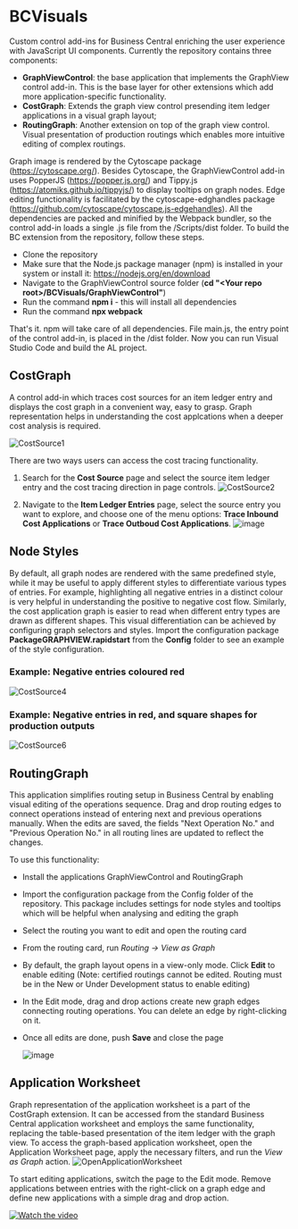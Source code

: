 # BCVisuals

Custom control add-ins for Business Central enriching the user experience with JavaScript UI components.
Currently the repository contains three components:
- **GraphViewControl**: the base application that implements the GraphView control add-in. This is the base layer for other extensions which add more application-specific functionality.
- **CostGraph**: Extends the graph view control presending item ledger applications in a visual graph layout;
- **RoutingGraph**: Another extension on top of the graph view control. Visual presentation of production routings which enables more intuitive editing of complex routings.

Graph image is rendered by the Cytoscape package (https://cytoscape.org/). Besides Cytoscape, the GraphViewControl add-in uses PopperJS (https://popper.js.org/) and Tippy.js (https://atomiks.github.io/tippyjs/) to display tooltips on graph nodes. Edge editing functionality is facilitated by the cytoscape-edghandles package (https://github.com/cytoscape/cytoscape.js-edgehandles). 
All the dependencies are packed and minified by the Webpack bundler, so the control add-in loads a single .js file from the /Scripts/dist folder.
To build the BC extension from the repository, follow these steps.

- Clone the repository
- Make sure that the Node.js package manager (npm) is installed in your system or install it: https://nodejs.org/en/download
- Navigate to the GraphViewControl source folder (**cd "\<Your repo root\>/BCVisuals/GraphViewControl"**)
- Run the command **npm i** - this will install all dependencies
- Run the command **npx webpack**

That's it. npm will take care of all dependencies. File main.js, the entry point of the control add-in, is placed in the /dist folder. Now you can run Visual Studio Code and build the AL project.

## CostGraph
A control add-in which traces cost sources for an item ledger entry and displays the cost graph in a convenient way, easy to grasp. Graph representation helps in understanding the cost applcations when a deeper cost analysis is required.

![CostSource1](https://github.com/adrogin/BCVisuals/assets/42849285/7202dc38-eb19-4430-8825-29dd681a21ee)

There are two ways users can access the cost tracing functionality.
1. Search for the **Cost Source** page and select the source item ledger entry and the cost tracing direction in page controls.
![CostSource2](https://github.com/adrogin/BCVisuals/assets/42849285/a6c1fb6e-66d5-43be-b3f6-a4e8a511b767)

2. Navigate to the **Item Ledger Entries** page, select the source entry you want to explore, and choose one of the menu options: **Trace Inbound Cost Applications** or **Trace Outboud Cost Applications**.
![image](https://github.com/user-attachments/assets/6999455f-c521-4267-ba89-47199190a0bd)

## Node Styles
By default, all graph nodes are rendered with the same predefined style, while it may be useful to apply different styles to differentiate various types of entries. For example, highlighting all negative entries in a distinct colour is very helpful in understanding the positive to negative cost flow. Similarly, the cost application graph is easier to read when different entry types are drawn as different shapes. This visual differentiation can be achieved by configuring graph selectors and styles. Import the configuration package **PackageGRAPHVIEW.rapidstart** from the **Config** folder to see an example of the style configuration.

### Example: Negative entries coloured red
![CostSource4](https://github.com/adrogin/BCVisuals/assets/42849285/0183c2b6-8063-4d06-bea3-a195d2e3b196)

### Example: Negative entries in red, and square shapes for production outputs
![CostSource6](https://github.com/adrogin/BCVisuals/assets/42849285/ed9460f4-c9f3-46d6-8cdf-5add2f517167)

## RoutingGraph
This application simplifies routing setup in Business Central by enabling visual editing of the operations sequence. Drag and drop routing edges to connect operations instead of entering next and previous operations manually. When the edits are saved, the fields "Next Operation No." and "Previous Operation No." in all routing lines are updated to reflect the changes.

To use this functionality:
- Install the applications GraphViewControl and RoutingGraph
- Import the configuration package from the Config folder of the repository. This package includes settings for node styles and tooltips which will be helpful when analysing and editing the graph
- Select the routing you want to edit and open the routing card
- From the routing card, run *Routing -> View as Graph*
- By default, the graph layout opens in a view-only mode. Click **Edit** to enable editing (Note: certified routings cannot be edited. Routing must be in the New or Under Development status to enable editing)
- In the Edit mode, drag and drop actions create new graph edges connecting routing operations. You can delete an edge by right-clicking on it.
- Once all edits are done, push **Save** and close the page

  ![image](https://github.com/adrogin/BCVisuals/assets/42849285/e2f2100b-2a05-4290-ba5b-82ddb4295ab1)

## Application Worksheet
Graph representation of the application worksheet is a part of the CostGraph extension. It can be accessed from the standard Business Central application worksheet and employs the same functionality, replacing the table-based presentation of the item ledger with the graph view.
To access the graph-based application worksheet, open the Application Worksheet page, apply the necessary filters, and run the *View as Graph* action.
![OpenApplicationWorksheet](https://github.com/adrogin/BCVisuals/assets/42849285/16fc639c-13ac-4bc3-b8e0-51940c737a30)

To start editing applications, switch the page to the Edit mode. Remove applications between entries with the right-click on a graph edge and define new applications with a simple drag and drop action.

[![Watch the video](https://img.youtube.com/vi/XU-MhwA6QmA/0.jpg)](https://youtu.be/XU-MhwA6QmA)
